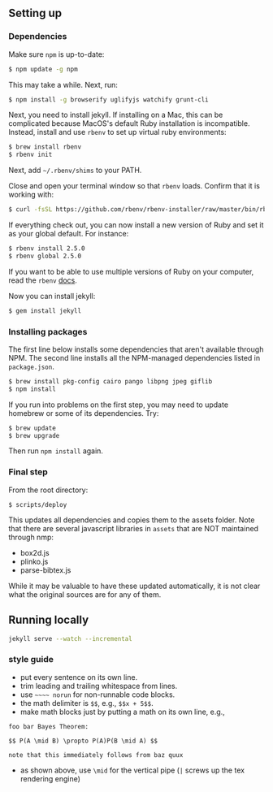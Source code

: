 ## Setting up

### Dependencies

Make sure `npm` is up-to-date:

```sh
$ npm update -g npm
```

This may take a while. Next, run:

```sh
$ npm install -g browserify uglifyjs watchify grunt-cli
```

Next, you need to install jekyll. If installing on a Mac, this can be complicated because MacOS's default Ruby installation is incompatible. Instead, install and use `rbenv` to set up virtual ruby environments:

```sh
$ brew install rbenv
$ rbenv init
```

Next, add `~/.rbenv/shims` to your PATH. 

Close and open your terminal window so that `rbenv` loads. Confirm that it is working with:

```sh
$ curl -fsSL https://github.com/rbenv/rbenv-installer/raw/master/bin/rbenv-doctor | bash
```

If everything check out, you can now install a new version of Ruby and set it as your global default. For instance:

```sh
$ rbenv install 2.5.0
$ rbenv global 2.5.0
```

If you want to be able to use multiple versions of Ruby on your computer, read the `rbenv` [docs](https://github.com/rbenv/rbenv).

Now you can install jekyll:

```sh
$ gem install jekyll
```

### Installing packages

The first line below installs some dependencies that aren't available through NPM. The second line installs all the NPM-managed dependencies listed in `package.json`.

```sh
$ brew install pkg-config cairo pango libpng jpeg giflib
$ npm install
```

If you run into problems on the first step, you may need to update homebrew or some of its dependencies. Try:

```sh
$ brew update
$ brew upgrade
```

Then run `npm install` again.

### Final step
From the root directory:

```
$ scripts/deploy
```

This updates all dependencies and copies them to the assets folder. Note that there are several javascript libraries in `assets` that are NOT maintained through nmp: 

* box2d.js
* plinko.js
* parse-bibtex.js

While it may be valuable to have these updated automatically, it is not clear what the original sources are for any of them.

## Running locally

```sh
jekyll serve --watch --incremental
```

### style guide

- put every sentence on its own line.
- trim leading and trailing whitespace from lines.
- use `~~~~ norun` for non-runnable code blocks.
- the math delimiter is `$$`, e.g., `$$x + 5$$`.
- make math blocks just by putting a math on its own line, e.g.,

```
foo bar Bayes Theorem:

$$ P(A \mid B) \propto P(A)P(B \mid A) $$

note that this immediately follows from baz quux
```

- as shown above, use `\mid` for the vertical pipe (`|` screws up the tex rendering engine)
